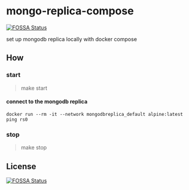 # mongo-replica-compose
[![FOSSA Status](https://app.fossa.io/api/projects/git%2Bgithub.com%2Fisayme%2Fmongo-replica-compose.svg?type=shield)](https://app.fossa.io/projects/git%2Bgithub.com%2Fisayme%2Fmongo-replica-compose?ref=badge_shield)

set up mongodb replica locally with docker compose

## How
### start
> make start

#### connect to the mongodb replica
```
docker run --rm -it --network mongodbreplica_default alpine:latest
ping rs0
```

### stop
> make stop


## License
[![FOSSA Status](https://app.fossa.io/api/projects/git%2Bgithub.com%2Fisayme%2Fmongo-replica-compose.svg?type=large)](https://app.fossa.io/projects/git%2Bgithub.com%2Fisayme%2Fmongo-replica-compose?ref=badge_large)